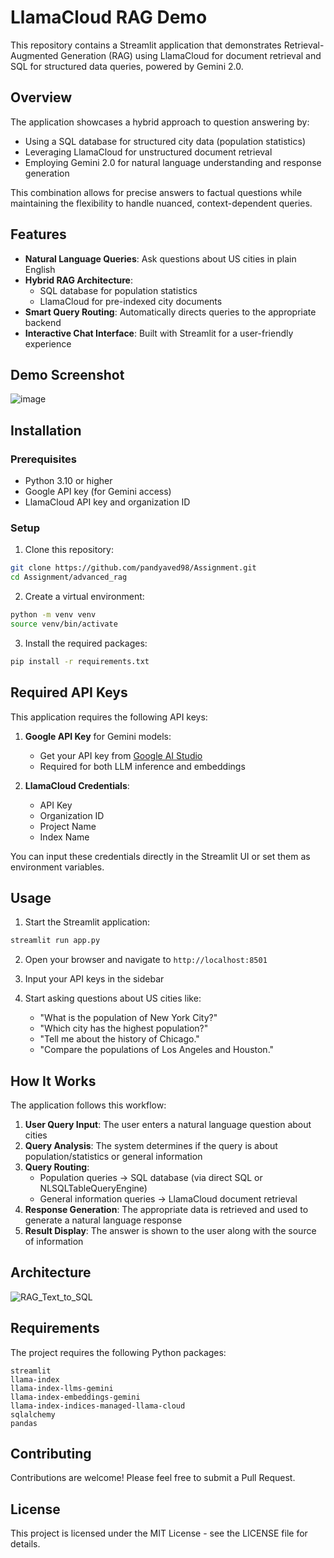 # LlamaCloud RAG Demo

This repository contains a Streamlit application that demonstrates Retrieval-Augmented Generation (RAG) using LlamaCloud for document retrieval and SQL for structured data queries, powered by Gemini 2.0.

## Overview

The application showcases a hybrid approach to question answering by:
- Using a SQL database for structured city data (population statistics)
- Leveraging LlamaCloud for unstructured document retrieval
- Employing Gemini 2.0 for natural language understanding and response generation

This combination allows for precise answers to factual questions while maintaining the flexibility to handle nuanced, context-dependent queries.

## Features

- **Natural Language Queries**: Ask questions about US cities in plain English
- **Hybrid RAG Architecture**:
  - SQL database for population statistics
  - LlamaCloud for pre-indexed city documents
- **Smart Query Routing**: Automatically directs queries to the appropriate backend
- **Interactive Chat Interface**: Built with Streamlit for a user-friendly experience

## Demo Screenshot

![image](https://github.com/user-attachments/assets/b5292952-8458-4b25-a392-8c51dc082f99)


## Installation

### Prerequisites

- Python 3.10 or higher
- Google API key (for Gemini access)
- LlamaCloud API key and organization ID

### Setup

1. Clone this repository:
```bash
git clone https://github.com/pandyaved98/Assignment.git
cd Assignment/advanced_rag
```

2. Create a virtual environment:
```bash
python -m venv venv
source venv/bin/activate
```

3. Install the required packages:
```bash
pip install -r requirements.txt
```

## Required API Keys

This application requires the following API keys:

1. **Google API Key** for Gemini models:
   - Get your API key from [Google AI Studio](https://ai.google.dev/)
   - Required for both LLM inference and embeddings

2. **LlamaCloud Credentials**:
   - API Key
   - Organization ID
   - Project Name
   - Index Name

You can input these credentials directly in the Streamlit UI or set them as environment variables.

## Usage

1. Start the Streamlit application:
```bash
streamlit run app.py
```

2. Open your browser and navigate to `http://localhost:8501`

3. Input your API keys in the sidebar

4. Start asking questions about US cities like:
   - "What is the population of New York City?"
   - "Which city has the highest population?"
   - "Tell me about the history of Chicago."
   - "Compare the populations of Los Angeles and Houston."

## How It Works

The application follows this workflow:

1. **User Query Input**: The user enters a natural language question about cities
2. **Query Analysis**: The system determines if the query is about population/statistics or general information
3. **Query Routing**:
   - Population queries → SQL database (via direct SQL or NLSQLTableQueryEngine)
   - General information queries → LlamaCloud document retrieval
4. **Response Generation**: The appropriate data is retrieved and used to generate a natural language response
5. **Result Display**: The answer is shown to the user along with the source of information

## Architecture

![RAG_Text_to_SQL](https://github.com/user-attachments/assets/a5876be7-29c8-4ac6-a4f4-4f67d59e697f)

## Requirements

The project requires the following Python packages:

```
streamlit
llama-index
llama-index-llms-gemini
llama-index-embeddings-gemini
llama-index-indices-managed-llama-cloud
sqlalchemy
pandas
```

## Contributing

Contributions are welcome! Please feel free to submit a Pull Request.

## License

This project is licensed under the MIT License - see the LICENSE file for details.
